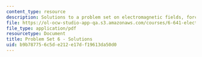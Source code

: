 ```yaml
---
content_type: resource
description: Solutions to a problem set on electromagnetic fields, forces, and motion.
file: https://ol-ocw-studio-app-qa.s3.amazonaws.com/courses/6-641-electromagnetic-fields-forces-and-motion-spring-2005/b9b787756c5de212e17df19613da50d0_05_ps06_sol.pdf
file_type: application/pdf
resourcetype: Document
title: Problem Set 6 - Solutions
uid: b9b78775-6c5d-e212-e17d-f19613da50d0
---
```

